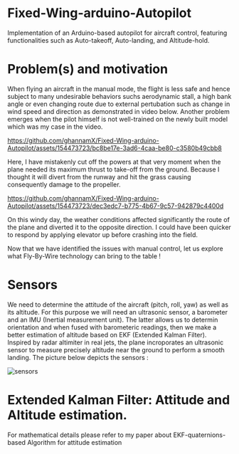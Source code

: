 # Fixed-Wing-arduino-Autopilot
Implementation of an Arduino-based autopilot for aircraft control, featuring functionalities such as Auto-takeoff, Auto-landing, and Altitude-hold.
# Problem(s) and motivation
When flying an aircraft in the manual mode, the flight is less safe and hence subject to many undesirable behaviors suchs aerodynamic stall, a high bank angle or even changing route due to external pertubation such as change in wind speed and direction as demonstrated in video below. Another problem emerges when the pilot himself is not well-trained on the newly built model which was my case in the video.



https://github.com/ghannamX/Fixed-Wing-arduino-Autopilot/assets/154473723/bc8be17e-3ad6-4caa-be80-c3580b49cbb8

Here, I have mistakenly cut off the powers at that very moment when the plane needed its maximum thrust to take-off from the ground. Because I thought it will divert from the runway and hit the grass causing consequently damage to the propeller.




https://github.com/ghannamX/Fixed-Wing-arduino-Autopilot/assets/154473723/dec3edc7-b775-4b67-9c57-942879c4400d

On this windy day, the weather conditions affected significantly the route of the plane and diverted it to the opposite direction. I could have been quicker to respond by applying elevator up before crashing into the field.

Now that we have identified the issues with manual control, let us explore what Fly-By-Wire technology can bring to the table !

# Sensors
We need to determine the attitude of the aircraft (pitch, roll, yaw) as well as its altitude. For this purpose we will need an ultrasonic sensor, a barometer and an IMU (Inertial measurement unit). The latter allows us to determin orientation and when fused with barometeric readings, then we make a better estimation of altitude based on EKF (Extended Kalman Filter). Inspired by radar altimiter in real jets, the plane incroporates an ultrasonic sensor to measure precisely altitude near the ground to perform a smooth landing.
The picture below depicts the sensors :

![sensors](https://github.com/ghannamX/Fixed-Wing-arduino-Autopilot/assets/154473723/96c0836f-d268-40ad-bd49-258473981108)

# Extended Kalman Filter: Attitude and Altitude estimation.
For mathematical details please refer to my paper about EKF-quaternions-based Algorithm for attitude estimation
